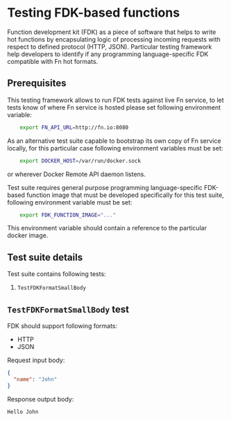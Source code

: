 Testing FDK-based functions
===========================

Function development kit (FDK) as a piece of software that helps to write hot functions by encapsulating logic of processing incoming requests with respect to defined protocol (HTTP, JSON).
Particular testing framework help developers to identify if any programming language-specific FDK compatible with Fn hot formats.


Prerequisites
-------------

This testing framework allows to run FDK tests against live Fn service, to let tests know of where Fn service is hosted please set following environment variable:
```bash
    export FN_API_URL=http://fn.io:8080
```

As an alternative test suite capable to bootstrap its own copy of Fn service locally, for this particular case following environment variables must be set:
```bash
    export DOCKER_HOST=/var/run/docker.sock
```
or wherever Docker Remote API daemon listens.

Test suite requires general purpose programming language-specific FDK-based function image that must be developed specifically for this test suite, following environment variable must be set:
```bash
    export FDK_FUNCTION_IMAGE="..."
```
This environment variable should contain a reference to the particular docker image.


Test suite details
------------------

Test suite contains following tests:

1. `TestFDKFormatSmallBody`

`TestFDKFormatSmallBody` test
--------------------------

FDK should support following formats:

 - HTTP
 - JSON

Request input body:
```json
{
  "name": "John"
}
```
Response output body:
```text
Hello John
```
